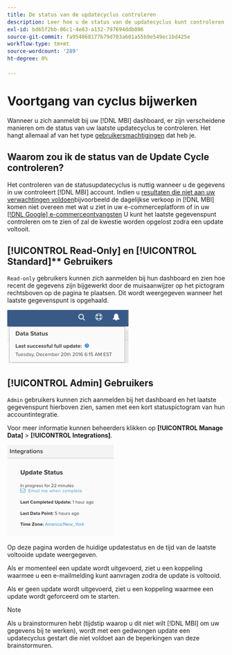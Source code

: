 ```yaml
---
title: De status van de updatecyclus controleren
description: Leer hoe u de status van de updatecyclus kunt controleren.
exl-id: bd65f2bb-86c1-4e83-a132-797694ddb086
source-git-commit: fa954868177b79d703a601a55b9e549ec1bd425e
workflow-type: tm+mt
source-wordcount: '289'
ht-degree: 0%

---
```


# Voortgang van cyclus bijwerken

Wanneer u zich aanmeldt bij uw [!DNL MBI] dashboard, er zijn verscheidene manieren om de status van uw laatste updatecyclus te controleren. Het hangt allemaal af van het type [gebruikersmachtigingen](../administrator/user-management/user-management.md) dat heb je.

## Waarom zou ik de status van de Update Cycle controleren?

Het controleren van de statusupdatecyclus is nuttig wanneer u de gegevens in uw controleert [!DNL MBI] account. Indien u [resultaten die niet aan uw verwachtingen voldoen](../data-analyst/data-warehouse-mgr/data-and-updates-faq.md)bijvoorbeeld de dagelijkse verkoop in [!DNL MBI] komen niet overeen met wat u ziet in uw e-commerceplatform of in uw [[!DNL Google] e-commerceontvangsten](https://experienceleague.adobe.com/docs/commerce-knowledge-base/kb/troubleshooting/miscellaneous/diagnosing-google-ecommerce-revenue-discrepancies.html?lang=en) U kunt het laatste gegevenspunt controleren om te zien of zal de kwestie worden opgelost zodra een update voltooit.

## [!UICONTROL Read-Only] en [!UICONTROL Standard]** Gebruikers

`Read-only` gebruikers kunnen zich aanmelden bij hun dashboard en zien hoe recent de gegevens zijn bijgewerkt door de muisaanwijzer op het pictogram rechtsboven op de pagina te plaatsen. Dit wordt weergegeven wanneer het laatste gegevenspunt is opgehaald.

![](../../mbi/assets/last-success-data.png)

## [!UICONTROL Admin] Gebruikers

`Admin` gebruikers kunnen zich aanmelden bij het dashboard en het laatste gegevenspunt hierboven zien, samen met een kort statuspictogram van hun accountintegratie.

Voor meer informatie kunnen beheerders klikken op **[!UICONTROL Manage Data]** > **[!UICONTROL Integrations]**.

![](../../mbi/assets/detail-manage-data-integrations.png)

Op deze pagina worden de huidige updatestatus en de tijd van de laatste voltooide update weergegeven.

Als er momenteel een update wordt uitgevoerd, ziet u een koppeling waarmee u een e-mailmelding kunt aanvragen zodra de update is voltooid.

Als er geen update wordt uitgevoerd, ziet u een koppeling waarmee een update wordt geforceerd om te starten.

>[!NOTE]
>
>Als u brainstormuren hebt (tijdstip waarop u dit niet wilt [!DNL MBI] om uw gegevens bij te werken), wordt met een gedwongen update een updatecyclus gestart die niet voldoet aan de beperkingen van deze brainstormuren.
